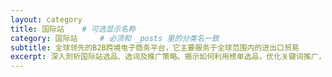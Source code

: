 ```yaml
---
layout: category
title: 国际站    # 可选显示名称
category: 国际站     # 必须和 _posts 里的分类名一致
subtitle: 全球领先的B2B跨境电子商务平台，它主要服务于全球范围内的进出口贸易
excerpt: 深入剖析国际站选品、选词及推广策略。揭示如何利用榜单选品，优化关键词推广，以及如何避免智能推广陷阱，助力外贸商家提升国际站运营效率。
---
```

